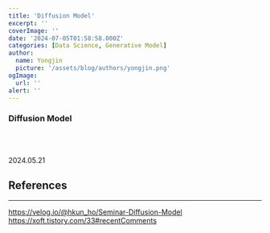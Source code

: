 ```yaml
---
title: 'Diffusion Model'
excerpt: ''
coverImage: ''
date: '2024-07-05T01:58:58.000Z'
categories: [Data Science, Generative Model]
author:
  name: Yongjin
  picture: '/assets/blog/authors/yongjin.png'
ogImage:
  url: ''
alert: ''
---
```


### Diffusion Model

<br/><br/>

2024.05.21

## References

---

https://velog.io/@hkun_ho/Seminar-Diffusion-Model
https://xoft.tistory.com/33#recentComments
